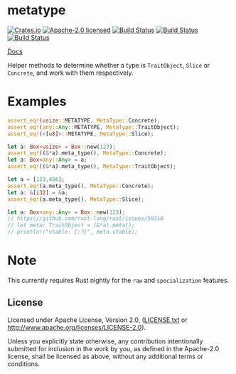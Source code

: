 # metatype

[![Crates.io](https://img.shields.io/crates/v/metatype.svg?style=flat-square&maxAge=86400)](https://crates.io/crates/metatype)
[![Apache-2.0 licensed](https://img.shields.io/crates/l/metatype.svg?style=flat-square&maxAge=2592000)](LICENSE.txt)
[![Build Status](https://ci.appveyor.com/api/projects/status/github/alecmocatta/metatype?branch=master&svg=true)](https://ci.appveyor.com/project/alecmocatta/metatype)
[![Build Status](https://circleci.com/gh/alecmocatta/metatype/tree/master.svg?style=shield)](https://circleci.com/gh/alecmocatta/metatype)
[![Build Status](https://travis-ci.com/alecmocatta/metatype.svg?branch=master)](https://travis-ci.com/alecmocatta/metatype)

[Docs](https://docs.rs/metatype/0.1.0)

Helper methods to determine whether a type is `TraitObject`, `Slice` or `Concrete`, and work with them respectively.

# Examples

```rust
assert_eq!(usize::METATYPE, MetaType::Concrete);
assert_eq!(any::Any::METATYPE, MetaType::TraitObject);
assert_eq!(<[u8]>::METATYPE, MetaType::Slice);

let a: Box<usize> = Box::new(123);
assert_eq!((&*a).meta_type(), MetaType::Concrete);
let a: Box<any::Any> = a;
assert_eq!((&*a).meta_type(), MetaType::TraitObject);

let a = [123,456];
assert_eq!(a.meta_type(), MetaType::Concrete);
let a: &[i32] = &a;
assert_eq!(a.meta_type(), MetaType::Slice);

let a: Box<any::Any> = Box::new(123);
// https://github.com/rust-lang/rust/issues/50318
// let meta: TraitObject = (&*a).meta();
// println!("vtable: {:?}", meta.vtable);
```

# Note

This currently requires Rust nightly for the `raw` and `specialization` features.

## License
Licensed under Apache License, Version 2.0, ([LICENSE.txt](LICENSE.txt) or http://www.apache.org/licenses/LICENSE-2.0).

Unless you explicitly state otherwise, any contribution intentionally submitted for inclusion in the work by you, as defined in the Apache-2.0 license, shall be licensed as above, without any additional terms or conditions.
